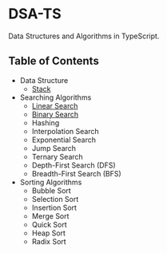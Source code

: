 # DSA-TS

Data Structures and Algorithms in TypeScript.

## Table of Contents

- Data Structure
  - [Stack](./src/data_structure/stack/)
- Searching Algorithms
  - [Linear Search](./src/searching/linear_search/)
  - [Binary Search](./src/searching/binary_search/)
  - Hashing
  - Interpolation Search
  - Exponential Search
  - Jump Search
  - Ternary Search
  - Depth-First Search (DFS)
  - Breadth-First Search (BFS)
- Sorting Algorithms
  - Bubble Sort
  - Selection Sort
  - Insertion Sort
  - Merge Sort
  - Quick Sort
  - Heap Sort
  - Radix Sort 